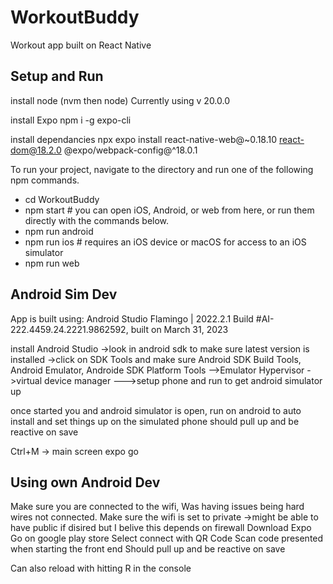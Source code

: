 # WorkoutBuddy

Workout app built on React Native

## Setup and Run

install node (nvm then node)
Currently using v 20.0.0

install Expo
npm i -g expo-cli

install dependancies
npx expo install react-native-web@~0.18.10 react-dom@18.2.0 @expo/webpack-config@^18.0.1

To run your project, navigate to the directory and run one of the following npm commands.

- cd WorkoutBuddy
- npm start # you can open iOS, Android, or web from here, or run them directly with the commands below.
- npm run android
- npm run ios # requires an iOS device or macOS for access to an iOS simulator
- npm run web

## Android Sim Dev

App is built using:
Android Studio Flamingo | 2022.2.1
Build #AI-222.4459.24.2221.9862592, built on March 31, 2023

install Android Studio
->look in android sdk to make sure latest version is installed
->click on SDK Tools and make sure Android SDK Build Tools, Android Emulator, Androide SDK Platform Tools
-->Emulator Hypervisor
->virtual device manager
--->setup phone and run to get android simulator up

once started you and android simulator is open, run on android to auto install and set things up on the simulated phone
should pull up and be reactive on save

Ctrl+M -> main screen expo go

## Using own Android Dev

Make sure you are connected to the wifi, Was having issues being hard wires not connected.
Make sure the wifi is set to private
->might be able to have public if disired but I belive this depends on firewall
Download Expo Go on google play store
Select connect with QR Code
Scan code presented when starting the front end
Should pull up and be reactive on save

Can also reload with hitting R in the console
